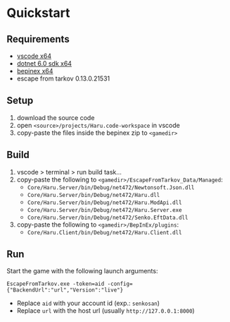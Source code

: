 # Quickstart

## Requirements

- [vscode x64](https://code.visualstudio.com/docs/?dv=win64)
- [dotnet 6.0 sdk x64](https://dotnet.microsoft.com/en-us/download/dotnet/6.0)
- [bepinex x64](https://github.com/BepInEx/BepInEx/releases/latest)
- escape from tarkov 0.13.0.21531

## Setup

1. download the source code
2. open `<source>/projects/Haru.code-workspace` in vscode
3. copy-paste the files inside the bepinex zip to `<gamedir>`

## Build

1. vscode > terminal > run build task...
2. copy-paste the following to `<gamedir>/EscapeFromTarkov_Data/Managed`:
    - `Core/Haru.Server/bin/Debug/net472/Newtonsoft.Json.dll`
    - `Core/Haru.Server/bin/Debug/net472/Haru.dll`
    - `Core/Haru.Server/bin/Debug/net472/Haru.ModApi.dll`
    - `Core/Haru.Server/bin/Debug/net472/Haru.Server.exe`
    - `Core/Haru.Server/bin/Debug/net472/Senko.EftData.dll`
3. copy-paste the following to `<gamedir>/BepInEx/plugins`:
    - `Core/Haru.Client/bin/Debug/net472/Haru.Client.dll`

## Run

Start the game with the following launch arguments:

```
EscapeFromTarkov.exe -token=aid -config={"BackendUrl":"url","Version":"live"}
```

- Replace `aid` with your account id (exp.: `senkosan`)
- Replace `url` with the host url (usually `http://127.0.0.1:8000`)
